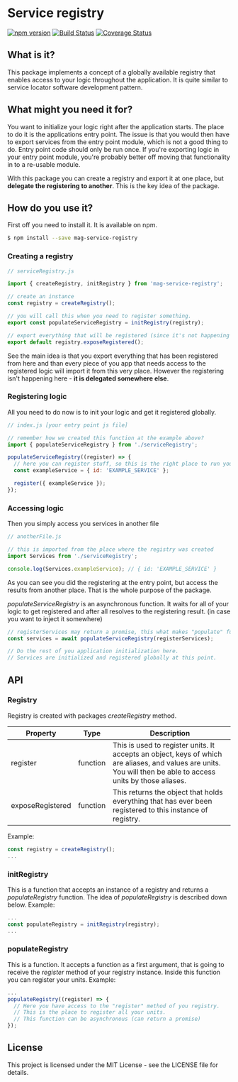 Service registry
===

[![npm version](https://badge.fury.io/js/mag-service-registry.svg)](https://badge.fury.io/js/mag-service-registry) [![Build Status](https://travis-ci.org/MadAppGang/mag-service-registry.svg?branch=master)](https://travis-ci.org/MadAppGang/mag-service-registry)
[![Coverage Status](https://coveralls.io/repos/github/MadAppGang/mag-service-registry/badge.svg?branch=master)](https://coveralls.io/github/MadAppGang/mag-service-registry?branch=master)
## What is it?
This package implements a concept of a globally available registry that enables access to your logic throughout the application.
It is quite similar to service locator software development pattern.

## What might you need it for?
You want to initialize your logic right after the application starts. The place to do it is the applications entry point.
The issue is that you would then have to export services from the entry point module, which is not a good thing to do. Entry point code should only be run once. If you're exporting logic in your entry point module, you're probably better off moving that functionality in to a re-usable module.

With this package you can create a registry and export it at one place, but **delegate the registering to another**.
This is the key idea of the package.

## How do you use it?
First off you need to install it. It is available on npm.
```bash
$ npm install --save mag-service-registry
```

### Creating a registry
```javascript
// serviceRegistry.js

import { createRegistry, initRegistry } from 'mag-service-registry';

// create an instance
const registry = createRegistry();

// you will call this when you need to register something.
export const populateServiceRegistry = initRegistry(registry);

// export everything that will be registered (since it's not happening here)
export default registry.exposeRegistered();

```
See the main idea is that you export everything that has been registered from here
and than every piece of you app that needs access to the registered logic will import it from this very place.
However the registering isn't happening here - **it is delegated somewhere else**.

### Registering logic
All you need to do now is to init your logic and get it registered globally.
```javascript
// index.js [your entry point js file]

// remember how we created this function at the example above?
import { populateServiceRegistry } from './serviceRegistry';

populateServiceRegistry((register) => {
  // here you can register stuff, so this is the right place to run your logic for the first time
  const exampleService = { id: 'EXAMPLE_SERVICE' };

  register({ exampleService });
});
```

### Accessing logic
Then you simply access you services in another file
```javascript
// anotherFile.js

// this is imported from the place where the registry was created
import Services from './serviceRegistry';

console.log(Services.exampleService); // { id: 'EXAMPLE_SERVICE' }
```

As you can see you did the registering at the entry point, but access the results from another place. That is the whole purpose of the package.

*populateServiceRegistry* is an asynchronous function. It waits for all of your logic to get registered and after all resolves to the registering result.
(in case you want to inject it somewhere)

```javascript
// registerServices may return a promise, this what makes "populate" function asynchronous.
const services = await populateServiceRegistry(registerServices);

// Do the rest of you application initialization here.
// Services are initialized and registered globally at this point.
```

## API
### Registry
Registry is created with packages *createRegistry* method.

| Property | Type | Description |
| --- | --- | --- |
| register | function | This is used to register units. It accepts an object, keys of which are aliases, and values are units. You will then be able to access units by those aliases.
| exposeRegistered | function | This returns the object that holds everything that has ever been registered to this instance of registry.
Example:
```javascript
const registry = createRegistry();
...
```


### initRegistry
This is a function that accepts an instance of a registry and returns a *populateRegistry* function. The idea of *populateRegistry* is described down below.
Example:
```javascript
...
const populateRegistry = initRegistry(registry);
...
```

### populateRegistry
This is a function. It accepts a function as a first argument, that is going to receive the *register* method of your registry instance.
Inside this function you can register your units. 
Example:
```javascript
...
populateRegistry((register) => {
  // Here you have access to the "register" method of you registry.
  // This is the place to register all your units.
  // This function can be asynchronous (can return a promise)
});
```

## License
This project is licensed under the MIT License - see the LICENSE file for details.





